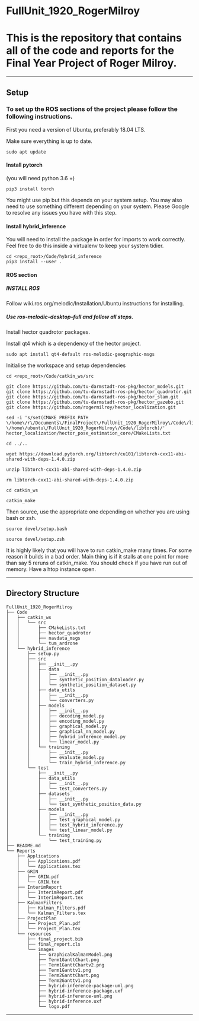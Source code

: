 # FullUnit_1920_RogerMilroy

# This is the repository that contains all of the code and reports for the Final Year Project of Roger Milroy.

---


## Setup
### To set up the ROS sections of the project please follow the following instructions.

First you need a version of Ubuntu, preferably 18.04 LTS.

Make sure everything is up to date.

    sudo apt update

#### Install pytorch
(you will need python 3.6 +)

    pip3 install torch  
    
You might use pip but this depends on your system setup.
You may also need to use something different depending on your system. Please Google to resolve any issues you have with this step.

#### Install hybrid_inference

You will need to install the package in order for imports to work correctly.
Feel free to do this inside a virtualenv to keep your system tidier.

    cd <repo_root>/Code/hybrid_inference
    pip3 install --user .

#### ROS section

##### INSTALL ROS
Follow wiki.ros.org/melodic/Installation/Ubuntu instructions for installing.
##### Use ros-melodic-desktop-full and follow all steps.

Install hector quadrotor packages.

Install qt4 which is a dependency of the hector project.

    sudo apt install qt4-default ros-melodic-geographic-msgs

Initialise the workspace and setup dependencies

    cd <repo_root>/Code/catkin_ws/src

    git clone https://github.com/tu-darmstadt-ros-pkg/hector_models.git
    git clone https://github.com/tu-darmstadt-ros-pkg/hector_quadrotor.git
    git clone https://github.com/tu-darmstadt-ros-pkg/hector_slam.git
    git clone https://github.com/tu-darmstadt-ros-pkg/hector_gazebo.git
    git clone https://github.com/rogermilroy/hector_localization.git
    
    sed -i 's/set(CMAKE_PREFIX_PATH \/home\/r\/Documents\/FinalProject\/FullUnit_1920_RogerMilroy\/Code\/libtorch)/set(CMAKE_PREFIX_PATH \/home\/ubuntu\/FullUnit_1920_RogerMilroy\/Code\/libtorch)/' hector_localization/hector_pose_estimation_core/CMakeLists.txt

    cd ../..
    
    wget https://download.pytorch.org/libtorch/cu101/libtorch-cxx11-abi-shared-with-deps-1.4.0.zip
    
    unzip libtorch-cxx11-abi-shared-with-deps-1.4.0.zip
    
    rm libtorch-cxx11-abi-shared-with-deps-1.4.0.zip

    cd catkin_ws
    
    catkin_make
    
Then source, use the appropriate one depending on whether you are using bash or zsh.

    source devel/setup.bash
    
    source devel/setup.zsh

It is highly likely that you will have to run catkin_make many times.
For some reason it builds in a bad order. Main thing is if it stalls at one point for more than say 5 reruns of catkin_make. You should check if you have run out of memory. Have a htop instance open.

---

## Directory Structure
```
FullUnit_1920_RogerMilroy
├── Code
│   ├── catkin_ws
│   │   └── src
│   │       ├── CMakeLists.txt
│   │       ├── hector_quadrotor
│   │       ├── navdata_msgs
│   │       └── tum_ardrone
│   └── hybrid_inference
│       ├── setup.py
│       ├── src
│       │   ├── __init__.py
│       │   ├── data
│       │   │   ├── __init__.py
│       │   │   ├── synthetic_position_dataloader.py
│       │   │   └── synthetic_position_dataset.py
│       │   ├── data_utils
│       │   │   ├── __init__.py
│       │   │   └── converters.py
│       │   ├── models
│       │   │   ├── __init__.py
│       │   │   ├── decoding_model.py
│       │   │   ├── encoding_model.py
│       │   │   ├── graphical_model.py
│       │   │   ├── graphical_nn_model.py
│       │   │   ├── hybrid_inference_model.py
│       │   │   └── linear_model.py
│       │   └── training
│       │       ├── __init__.py
│       │       ├── evaluate_model.py
│       │       └── train_hybrid_inference.py
│       └── test
│           ├── __init__.py
│           ├── data_utils
│           │   ├── __init__.py
│           │   └── test_converters.py
│           ├── datasets
│           │   ├── __init__.py
│           │   └── test_synthetic_position_data.py
│           ├── models
│           │   ├── __init__.py
│           │   ├── test_graphical_model.py
│           │   ├── test_hybrid_inference.py
│           │   └── test_linear_model.py
│           └── training
│               └── test_training.py
├── README.md
└── Reports
    ├── Applications
    │   ├── Applications.pdf
    │   └── Applications.tex
    ├── GRIN
    │   ├── GRIN.pdf
    │   └── GRIN.tex
    ├── InterimReport
    │   ├── InterimReport.pdf
    │   └── InterimReport.tex
    ├── KalmanFilters
    │   ├── Kalman_Filters.pdf
    │   └── Kalman_Filters.tex
    ├── ProjectPlan
    │   ├── Project_Plan.pdf
    │   └── Project_Plan.tex
    └── resources
        ├── final_project.bib
        ├── final_report.cls
        └── images
            ├── GraphicalKalmanModel.png
            ├── Term1GanttChart.png
            ├── Term1GanttChartv2.png
            ├── Term1Ganttv1.png
            ├── Term2GanttChart.png
            ├── Term2Ganttv1.png
            ├── hybrid-inference-package-uml.png
            ├── hybrid-inference-package.uxf
            ├── hybrid-inference-uml.png
            ├── hybrid-inference.uxf
            └── logo.pdf
```

---
